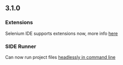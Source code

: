 ## 3.1.0
### Extensions
Selenium IDE supports extensions now, more info [here](https://github.com/SeleniumHQ/selenium-ide/wiki/Getting-Started-with-Plugins)
### SIDE Runner
Can now run project files [headlessly in command line](https://www.npmjs.com/package/selenium-side-runner)
